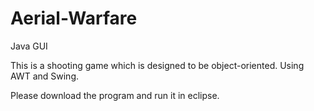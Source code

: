 # Aerial-Warfare
Java GUI

This is a shooting game which is designed to be object-oriented. Using AWT and Swing.

Please download the program and run it in eclipse.
